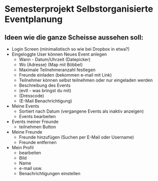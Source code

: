 

Semesterprojekt Selbstorganisierte Eventplanung
======

## Ideen wie die ganze Scheisse aussehen soll:
- Login Screen (minimalistisch so wie bei Dropbox in etwa?)
- Eingeloggte User können Neues Event anlegen
    - Wann - Datum/Uhrzeit (Datepicker)
    - Wo (Adresse) (Map mit Böbbel)
    - Maximale Teilnehmeranzahl festlegen
    - Freunde einladen (bekommen e-mail mit Link)
    - Teilnehmer können selbst teilnehmen oder nur eingeladen werden
    - Beschreibung des Events
    - (evtl - was bringst du mit)
    - (Dresscode)
    - (E-Mail Benachrichtigung)
- Meine Events
    - Sortiert nach Datum (vergangene Events als inaktiv anzeigen)
    - Events bearbeiten
- Events meiner Freunde
    - teilnehmen Button
- Meine Freunde
    - Freunde hinzufügen (Suchen per E-Mail oder Username)
    - Freunde entfernen
- Mein Profil
    - bearbeiten
    - Bild
    - Name
    - e-mail usw.
    - Benachrichtigungen einstellen
